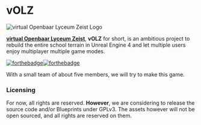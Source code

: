 # vOLZ
![virtual Openbaar Lyceum Zeist Logo](https://i.postimg.cc/3N0tKhnF/v-OLZ-logo.png)


**[virtual Openbaar Lyceum Zeist](https://olzexam.xyz)**, **vOLZ** for short, is an ambitious project to rebuild the entire school terrain in Unreal Engine 4 and let multiple users enjoy multiplayer multiple game modes. 


[![forthebadge](https://forthebadge.com/images/badges/made-with-c-plus-plus.svg)](https://forthebadge.com)[![forthebadge](https://forthebadge.com/images/badges/built-with-love.svg)](https://forthebadge.com)

With a small team of about five members, we will try to make this game. 


### Licensing
For now, all rights are reserved. **However**, we are considering to release the source code and/or Blueprints under GPLv3. The assets however will not be open sourced, and all rights are reserved on them.
